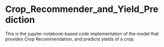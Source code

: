 # Crop_Recommender_and_Yield_Prediction
This is the jupyter notebook-based code implementation of the model that provides Crop Recommendation, and predicts yields of a crop. 
